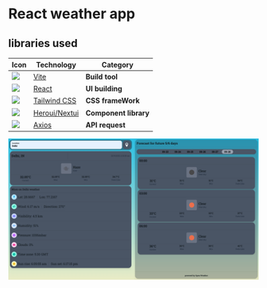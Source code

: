# React weather app
## libraries used

| Icon | Technology | Category |
|------|------------|----------|
| <img src="https://vite.dev/logo.svg" width=32 /> | [Vite](https://vite.dev/) | **Build tool** |
| <img src="https://react.dev/favicon-32x32.png" width=32 /> | [React](https://react.dev/) | **UI building** |
| <img src="https://tailwindcss.com/favicons/favicon-32x32.png?v=4" width=32 /> | [Tailwind CSS](https://tailwindcss.com/) | **CSS frameWork** |
| <img src="https://www.heroui.com/favicon.ico" width=32 /> | [Heroui/Nextui](https://www.heroui.com) | **Component library** |
| <img src="https://axios-http.com/assets/favicon.ico" width=32 /> | [Axios](https://axios-http.com/) | **API request** |

![Image](./images/image.png) 